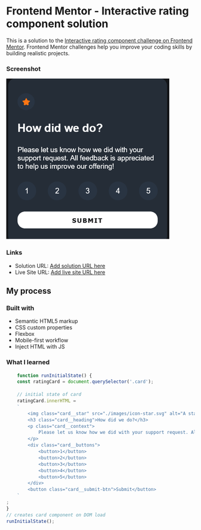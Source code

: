 # Frontend Mentor - Interactive rating component solution

This is a solution to the [Interactive rating component challenge on Frontend Mentor](https://www.frontendmentor.io/challenges/interactive-rating-component-koxpeBUmI). Frontend Mentor challenges help you improve your coding skills by building realistic projects. 


### Screenshot
![](./screenshot.png)

### Links

- Solution URL: [Add solution URL here](https://your-solution-url.com)
- Live Site URL: [Add live site URL here](https://your-live-site-url.com)


## My process

### Built with

- Semantic HTML5 markup
- CSS custom properties
- Flexbox
- Mobile-first workflow
- Inject HTML with JS

### What I learned

```js
    function runInitialState() {
    const ratingCard = document.querySelector('.card');

    // initial state of card
    ratingCard.innerHTML =
    `
        <img class="card__star" src="./images/icon-star.svg" alt="A star icon">
        <h3 class="card__heading">How did we do?</h3>
        <p class="card__context">
            Please let us know how we did with your support request. All feedback is appreciated to help us improve our offering!
        </p>
        <div class="card__buttons">
            <button>1</button>
            <button>2</button>
            <button>3</button>
            <button>4</button>
            <button>5</button>
        </div>
        <button class="card__submit-btn">Submit</button>
    `
;
}
// creates card component on DOM load
runInitialState();
```